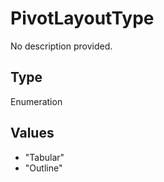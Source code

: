 # PivotLayoutType

No description provided.

## Type

Enumeration

## Values

- "Tabular"
- "Outline"
